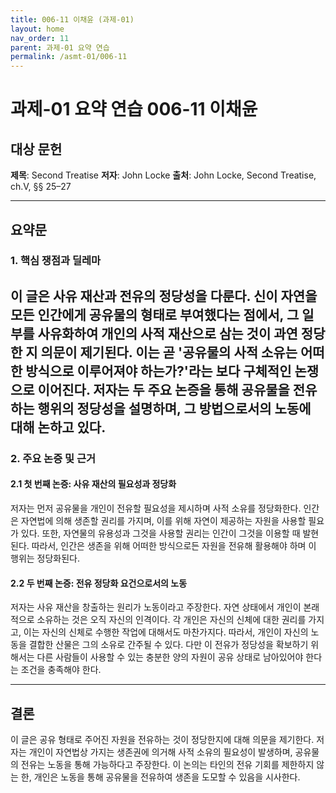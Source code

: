 ```yaml
---
title: 006-11 이채윤 (과제-01)
layout: home
nav_order: 11
parent: 과제-01 요약 연습
permalink: /asmt-01/006-11
---
```


# 과제-01 요약 연습 006-11 이채윤 

## 대상 문헌  
**제목**: Second Treatise 
**저자**: John Locke 
**출처**: John Locke, Second Treatise, ch.V, §§ 25–27

---

## 요약문  

### 1. 핵심 쟁점과 딜레마
이 글은 사유 재산과 전유의 정당성을 다룬다. 신이 자연을 모든 인간에게 공유물의 형태로 부여했다는 점에서, 그 일부를 사유화하여 개인의 사적 재산으로 삼는 것이 과연 정당한 지 의문이 제기된다. 이는 곧 '공유물의 사적 소유는 어떠한 방식으로 이루어져야 하는가?'라는 보다 구체적인 논쟁으로 이어진다. 저자는 두 주요 논증을 통해 공유물을 전유하는 행위의 정당성을 설명하며, 그 방법으로서의 노동에 대해 논하고 있다.
---

### 2. 주요 논증 및 근거  

#### 2.1 첫 번째 논증: 사유 재산의 필요성과 정당화
저자는 먼저 공유물을 개인이 전유할 필요성을 제시하며 사적 소유를 정당화한다. 인간은 자연법에 의해 생존할 권리를 가지며, 이를 위해 자연이 제공하는 자원을 사용할 필요가 있다. 또한, 자연물의 유용성과 그것을 사용할 권리는 인간이 그것을 이용할 때 발현된다. 따라서, 인간은 생존을 위해 어떠한 방식으로든 자원을 전유해 활용해야 하며 이 행위는 정당화된다.
 
#### 2.2 두 번째 논증: 전유 정당화 요건으로서의 노동
저자는 사유 재산을 창출하는 원리가 노동이라고 주장한다. 자연 상태에서 개인이 본래적으로 소유하는 것은 오직 자신의 인격이다. 각 개인은 자신의 신체에 대한 권리를 가지고, 이는 자신의 신체로 수행한 작업에 대해서도 마찬가지다. 따라서, 개인이 자신의 노동을 결합한 산물은 그의 소유로 간주될 수 있다. 다만 이 전유가 정당성을 확보하기 위해서는 다른 사람들이 사용할 수 있는 충분한 양의 자원이 공유 상태로 남아있어야 한다는 조건을 충족해야 한다.

---

## 결론
이 글은 공유 형태로 주어진 자원을 전유하는 것이 정당한지에 대해 의문을 제기한다. 저자는 개인이 자연법상 가지는 생존권에 의거해 사적 소유의 필요성이 발생하며, 공유물의 전유는 노동을 통해 가능하다고 주장한다. 이 논의는 타인의 전유 기회를 제한하지 않는 한, 개인은 노동을 통해 공유물을 전유하여 생존을 도모할 수 있음을 시사한다.